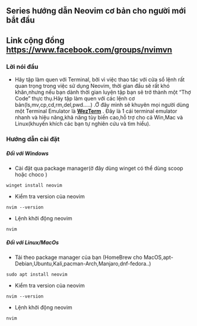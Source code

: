 
## Series hướng dẫn Neovim cơ bản cho người mới bắt đầu
## Link cộng đồng  https://www.facebook.com/groups/nvimvn
### Lời nói đầu 
- Hãy tập làm quen với Terminal, bởi vì việc thao tác với cửa sổ lệnh rất quan trọng trong việc sử dụng Neovim, thời gian đầu sẽ rất khó khăn,nhưng nếu bạn dành thời gian luyện tập bạn sẽ trở thành một “Thợ Code” thực thụ.Hãy tập làm quen với các lệnh cơ bản(ls,mv,cp,cd,rm,del,pwd…..) .Ở đây mình sẽ khuyên mọi người dùng một Terminal Emulator là [**WezTerm**](https://wezfurlong.org/wezterm/) . Đây là 1 cái terminal emulator nhanh và hiệu năng,khả năng tùy biến cao,hỗ trợ cho cả Win,Mac và Linux(khuyến khích các bạn tự nghiên cứu và tìm hiểu).
### Hướng dẫn cài đặt
##### Đối với Windows
- Cài đặt qua package manager(ở đây dùng winget có thể dùng scoop hoặc choco )
```
winget install neovim
```
- Kiểm tra version của neovim
```
nvim --version
```
- Lệnh khởi động neovim
```
nvim
```
##### Đối với Linux/MacOs
- Tải theo package manager của bạn (HomeBrew cho MacOS,apt-Debian,Ubuntu,Kali,pacman-Arch,Manjaro,dnf-fedora..)
```
sudo apt install neovim 
```
- Kiểm tra version của neovim
```
nvim --version
```
- Lệnh khởi động neovim
```
nvim
```





